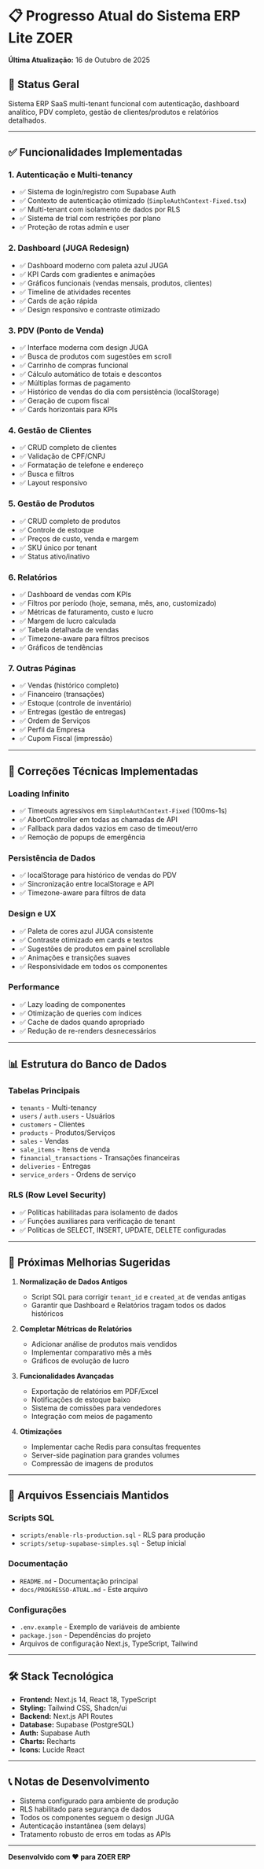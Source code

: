 # 📋 Progresso Atual do Sistema ERP Lite ZOER

**Última Atualização:** 16 de Outubro de 2025

## 🎯 Status Geral

Sistema ERP SaaS multi-tenant funcional com autenticação, dashboard analítico, PDV completo, gestão de clientes/produtos e relatórios detalhados.

---

## ✅ Funcionalidades Implementadas

### 1. **Autenticação e Multi-tenancy**
- ✅ Sistema de login/registro com Supabase Auth
- ✅ Contexto de autenticação otimizado (`SimpleAuthContext-Fixed.tsx`)
- ✅ Multi-tenant com isolamento de dados por RLS
- ✅ Sistema de trial com restrições por plano
- ✅ Proteção de rotas admin e user

### 2. **Dashboard (JUGA Redesign)**
- ✅ Dashboard moderno com paleta azul JUGA
- ✅ KPI Cards com gradientes e animações
- ✅ Gráficos funcionais (vendas mensais, produtos, clientes)
- ✅ Timeline de atividades recentes
- ✅ Cards de ação rápida
- ✅ Design responsivo e contraste otimizado

### 3. **PDV (Ponto de Venda)**
- ✅ Interface moderna com design JUGA
- ✅ Busca de produtos com sugestões em scroll
- ✅ Carrinho de compras funcional
- ✅ Cálculo automático de totais e descontos
- ✅ Múltiplas formas de pagamento
- ✅ Histórico de vendas do dia com persistência (localStorage)
- ✅ Geração de cupom fiscal
- ✅ Cards horizontais para KPIs

### 4. **Gestão de Clientes**
- ✅ CRUD completo de clientes
- ✅ Validação de CPF/CNPJ
- ✅ Formatação de telefone e endereço
- ✅ Busca e filtros
- ✅ Layout responsivo

### 5. **Gestão de Produtos**
- ✅ CRUD completo de produtos
- ✅ Controle de estoque
- ✅ Preços de custo, venda e margem
- ✅ SKU único por tenant
- ✅ Status ativo/inativo

### 6. **Relatórios**
- ✅ Dashboard de vendas com KPIs
- ✅ Filtros por período (hoje, semana, mês, ano, customizado)
- ✅ Métricas de faturamento, custo e lucro
- ✅ Margem de lucro calculada
- ✅ Tabela detalhada de vendas
- ✅ Timezone-aware para filtros precisos
- ✅ Gráficos de tendências

### 7. **Outras Páginas**
- ✅ Vendas (histórico completo)
- ✅ Financeiro (transações)
- ✅ Estoque (controle de inventário)
- ✅ Entregas (gestão de entregas)
- ✅ Ordem de Serviços
- ✅ Perfil da Empresa
- ✅ Cupom Fiscal (impressão)

---

## 🔧 Correções Técnicas Implementadas

### Loading Infinito
- ✅ Timeouts agressivos em `SimpleAuthContext-Fixed` (100ms-1s)
- ✅ AbortController em todas as chamadas de API
- ✅ Fallback para dados vazios em caso de timeout/erro
- ✅ Remoção de popups de emergência

### Persistência de Dados
- ✅ localStorage para histórico de vendas do PDV
- ✅ Sincronização entre localStorage e API
- ✅ Timezone-aware para filtros de data

### Design e UX
- ✅ Paleta de cores azul JUGA consistente
- ✅ Contraste otimizado em cards e textos
- ✅ Sugestões de produtos em painel scrollable
- ✅ Animações e transições suaves
- ✅ Responsividade em todos os componentes

### Performance
- ✅ Lazy loading de componentes
- ✅ Otimização de queries com índices
- ✅ Cache de dados quando apropriado
- ✅ Redução de re-renders desnecessários

---

## 📊 Estrutura do Banco de Dados

### Tabelas Principais
- `tenants` - Multi-tenancy
- `users` / `auth.users` - Usuários
- `customers` - Clientes
- `products` - Produtos/Serviços
- `sales` - Vendas
- `sale_items` - Itens de venda
- `financial_transactions` - Transações financeiras
- `deliveries` - Entregas
- `service_orders` - Ordens de serviço

### RLS (Row Level Security)
- ✅ Políticas habilitadas para isolamento de dados
- ✅ Funções auxiliares para verificação de tenant
- ✅ Políticas de SELECT, INSERT, UPDATE, DELETE configuradas

---

## 🚀 Próximas Melhorias Sugeridas

1. **Normalização de Dados Antigos**
   - Script SQL para corrigir `tenant_id` e `created_at` de vendas antigas
   - Garantir que Dashboard e Relatórios tragam todos os dados históricos

2. **Completar Métricas de Relatórios**
   - Adicionar análise de produtos mais vendidos
   - Implementar comparativo mês a mês
   - Gráficos de evolução de lucro

3. **Funcionalidades Avançadas**
   - Exportação de relatórios em PDF/Excel
   - Notificações de estoque baixo
   - Sistema de comissões para vendedores
   - Integração com meios de pagamento

4. **Otimizações**
   - Implementar cache Redis para consultas frequentes
   - Server-side pagination para grandes volumes
   - Compressão de imagens de produtos

---

## 📝 Arquivos Essenciais Mantidos

### Scripts SQL
- `scripts/enable-rls-production.sql` - RLS para produção
- `scripts/setup-supabase-simples.sql` - Setup inicial

### Documentação
- `README.md` - Documentação principal
- `docs/PROGRESSO-ATUAL.md` - Este arquivo

### Configurações
- `.env.example` - Exemplo de variáveis de ambiente
- `package.json` - Dependências do projeto
- Arquivos de configuração Next.js, TypeScript, Tailwind

---

## 🛠️ Stack Tecnológica

- **Frontend:** Next.js 14, React 18, TypeScript
- **Styling:** Tailwind CSS, Shadcn/ui
- **Backend:** Next.js API Routes
- **Database:** Supabase (PostgreSQL)
- **Auth:** Supabase Auth
- **Charts:** Recharts
- **Icons:** Lucide React

---

## 📞 Notas de Desenvolvimento

- Sistema configurado para ambiente de produção
- RLS habilitado para segurança de dados
- Todos os componentes seguem o design JUGA
- Autenticação instantânea (sem delays)
- Tratamento robusto de erros em todas as APIs

---

**Desenvolvido com ❤️ para ZOER ERP**
